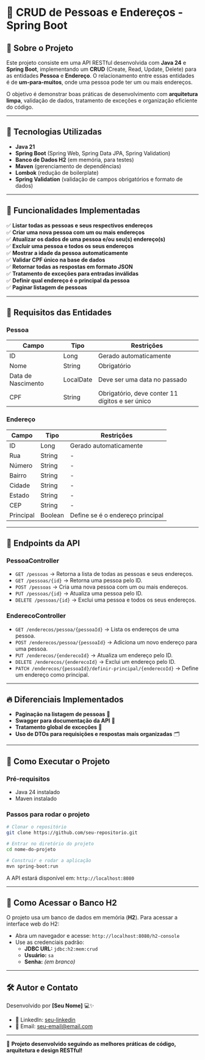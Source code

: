 # 📌 CRUD de Pessoas e Endereços - Spring Boot

## 📖 Sobre o Projeto
Este projeto consiste em uma API RESTful desenvolvida com **Java 24** e **Spring Boot**, implementando um **CRUD** (Create, Read, Update, Delete) para as entidades **Pessoa** e **Endereço**. O relacionamento entre essas entidades é de **um-para-muitos**, onde uma pessoa pode ter um ou mais endereços.

O objetivo é demonstrar boas práticas de desenvolvimento com **arquitetura limpa**, validação de dados, tratamento de exceções e organização eficiente do código.

---

## 🚀 Tecnologias Utilizadas
- **Java 21** 
- **Spring Boot** (Spring Web, Spring Data JPA, Spring Validation)
- **Banco de Dados H2** (em memória, para testes)
- **Maven** (gerenciamento de dependências)
- **Lombok** (redução de boilerplate)
- **Spring Validation** (validação de campos obrigatórios e formato de dados)

---

## 📌 Funcionalidades Implementadas
✅ **Listar todas as pessoas e seus respectivos endereços**  
✅ **Criar uma nova pessoa com um ou mais endereços**  
✅ **Atualizar os dados de uma pessoa e/ou seu(s) endereço(s)**  
✅ **Excluir uma pessoa e todos os seus endereços**  
✅ **Mostrar a idade da pessoa automaticamente**  
✅ **Validar CPF único na base de dados**  
✅ **Retornar todas as respostas em formato JSON**  
✅ **Tratamento de exceções para entradas inválidas**  
✅ **Definir qual endereço é o principal da pessoa**  
✅ **Paginar listagem de pessoas**

---

## 📌 Requisitos das Entidades
### **Pessoa**
| Campo | Tipo | Restrições |
|--------|------|-------------|
| ID | Long | Gerado automaticamente |
| Nome | String | Obrigatório |
| Data de Nascimento | LocalDate | Deve ser uma data no passado |
| CPF | String | Obrigatório, deve conter 11 dígitos e ser único |

### **Endereço**
| Campo | Tipo | Restrições |
|--------|------|-------------|
| ID | Long | Gerado automaticamente |
| Rua | String | - |
| Número | String | - |
| Bairro | String | - |
| Cidade | String | - |
| Estado | String | - |
| CEP | String | - |
| Principal | Boolean | Define se é o endereço principal |

---

## 🔄 Endpoints da API
### **PessoaController**
- `GET /pessoas` → Retorna a lista de todas as pessoas e seus endereços.
- `GET /pessoas/{id}` → Retorna uma pessoa pelo ID.
- `POST /pessoas` → Cria uma nova pessoa com um ou mais endereços.
- `PUT /pessoas/{id}` → Atualiza uma pessoa pelo ID.
- `DELETE /pessoas/{id}` → Exclui uma pessoa e todos os seus endereços.

### **EnderecoController**
- `GET /enderecos/pessoa/{pessoaId}` → Lista os endereços de uma pessoa.
- `POST /enderecos/pessoa/{pessoaId}` → Adiciona um novo endereço para uma pessoa.
- `PUT /enderecos/{enderecoId}` → Atualiza um endereço pelo ID.
- `DELETE /enderecos/{enderecoId}` → Exclui um endereço pelo ID.
- `PATCH /enderecos/{pessoaId}/definir-principal/{enderecoId}` → Define um endereço como principal.

---

## 🔥 Diferenciais Implementados
- **Paginação na listagem de pessoas** 🔄
- **Swagger para documentação da API** 📄
- **Tratamento global de exceções** 🚨
- **Uso de DTOs para requisições e respostas mais organizadas** 🗂️

---

## 🚀 Como Executar o Projeto
### **Pré-requisitos**
- Java 24 instalado
- Maven instalado

### **Passos para rodar o projeto**
```sh
# Clonar o repositório
git clone https://github.com/seu-repositorio.git

# Entrar no diretório do projeto
cd nome-do-projeto

# Construir e rodar a aplicação
mvn spring-boot:run
```
A API estará disponível em: `http://localhost:8080`

---

## 📌 Como Acessar o Banco H2
O projeto usa um banco de dados em memória (**H2**). Para acessar a interface web do H2:
- Abra um navegador e acesse: `http://localhost:8080/h2-console`
- Use as credenciais padrão:
    - **JDBC URL:** `jdbc:h2:mem:crud`
    - **Usuário:** `sa`
    - **Senha:** *(em branco)*

---

## 🛠️ Autor e Contato
Desenvolvido por **[Seu Nome]** 💻✨
- 🔗 LinkedIn: [seu-linkedin](https://www.linkedin.com/in/seu-perfil/)
- 📧 Email: [seu-email@email.com](mailto:seu-email@email.com)

---

🚀 **Projeto desenvolvido seguindo as melhores práticas de código, arquitetura e design RESTful!**

